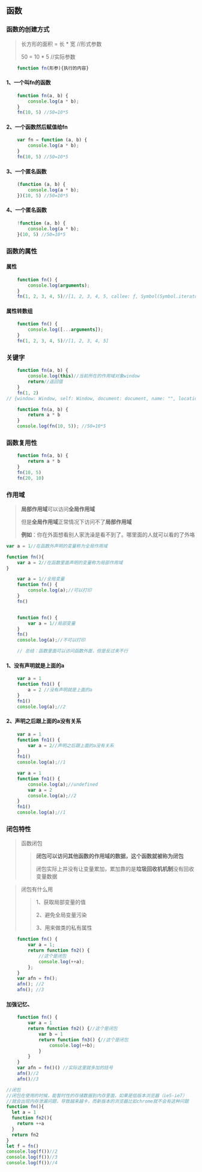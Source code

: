 

## 函数

### 函数的创建方式

> 长方形的面积 = 长 * 宽 //形式参数
>
> 50 = 10 * 5      //实际参数

```js
	function fn(形参){执行的内容}
```



#### 1、一个叫fn的函数

```js
    function fn(a, b) {
        console.log(a * b);
    }
    fn(10, 5) //50=10*5
```



#### 2、一个函数然后赋值给fn

```js
    var fn = function (a, b) {
        console.log(a * b);
    }
    fn(10, 5) //50=10*5
```



#### 3、一个匿名函数

```js
    (function (a, b) {
        console.log(a * b);
    })(10, 5) //50=10*5
```



#### 4、一个匿名函数

```js
    !function (a, b) {
        console.log(a * b);
    }(10, 5) //50=10*5
```



### 函数的属性

#### 属性

```js
    function fn() {
        console.log(arguments);
    }
    fn(1, 2, 3, 4, 5)//[1, 2, 3, 4, 5, callee: ƒ, Symbol(Symbol.iterator): ƒ]
```



#### 属性转数组

```js
    function fn() {
        console.log([...arguments]);
    }
    fn(1, 2, 3, 4, 5)//[1, 2, 3, 4, 5]
```



### 关键字

```js
    function fn(a, b) {
        console.log(this)//当前所在的作用域对象window
        return//返回值
    }
    fn(1, 2)
// {window: Window, self: Window, document: document, name: "", location: Location, …}
```

```js
    function fn(a, b) {
        return a * b
    }
    console.log(fn(10, 5)); //50=10*5
```





### 函数复用性

```js
    function fn(a, b) {
        return a * b
    }
    fn(10, 5)
    fn(20, 10)
```



### 作用域

> **局部作用域**可以访问**全局作用域**
>
> 但是**全局作用域**正常情况下访问不了**局部作用域**
>
> **例如**：你在外面想看别人家洗澡是看不到了。哪里面的人就可以看的了外咯

```jsx
var a = 1//在函数外声明的变量称为全局作用域

function fn(){
	var a = 2//在函数里面声明的变量称为局部作用域
}
```

```js
    var a = 1//全局变量
    function fn() {
        console.log(a);//可以打印
    }
    fn()


    function fn() {
        var a = 1//局部变量
    }
    fn()
    console.log(a);//不可以打印

    // 总结：函数里面可以访问函数外面，但是反过来不行
```



#### 1、没有声明就是上面的a

```js
    var a = 1
    function fn1() {
        a = 2 //没有声明就是上面的a
    }
    fn1()
    console.log(a);//2
```

#### 2、声明之后跟上面的a没有关系

```js
    var a = 1
    function fn1() {
        var a = 2//声明之后跟上面的a没有关系
    }
    fn1()
    console.log(a);//1
```



```js
    var a = 1
    function fn1() {
        console.log(a);//undefined
        var a = 2
        console.log(a);//2
    }
    fn1()
    console.log(a);//1
```



### 闭包特性

>   函数闭包
>
> >   **闭包可以访问其他函数的作用域的数据，这个函数就被称为闭包**
> >
> >   闭包实际上并没有让变量累加，累加靠的是**垃圾回收机机制**没有回收变量数据

>   闭包有什么用
>
> >   1、获取局部变量的值
> >
> >   2、避免全局变量污染
> >
> >   3、用来做类的私有属性

```jsx
    function fn() {
        var a = 1;
        return function fn2() {
            //这个是闭包
            console.log(++a);
        };
    }
    var afn = fn();
    afn(); //2
    afn(); //3
```

#### 加强记忆、

```jsx
    function fn() {
        var a = 1
        return function fn2() {//这个是闭包
            var b = 1
            return function fn3() {//这个是闭包
                console.log(++b);
            }
        }
    }
    var afn = fn()() //实际这里就多加的括号
    afn()//2
    afn()//3
```



```jsx
//闭包
//闭包在使用的时候，能暂时性的存储数据到内存里面，如果是低版本浏览器（ie5-ie7）
//就会出现内存泄漏问题，导致越来越卡，而新版本的浏览器比如chrome就不会有这种问题
function fn(){
  let a = 1
  function fn2(){
    return ++a
  }
  return fn2
}
let f = fn()
console.log(f())//2
console.log(f())//3
console.log(f())//4
```
